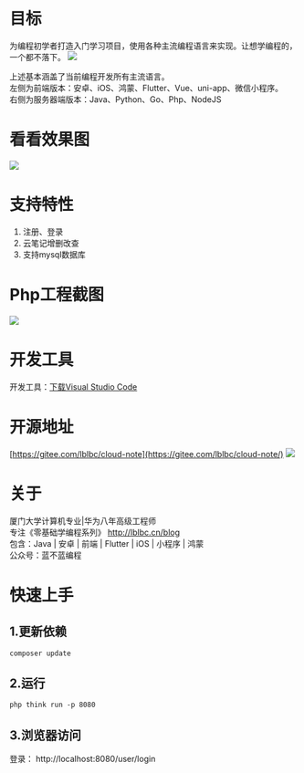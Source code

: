 
# 目标
为编程初学者打造入门学习项目，使用各种主流编程语言来实现。让想学编程的，一个都不落下。
![](https://img-blog.csdnimg.cn/ad1389e112e64cc8bd513d75b8453b46.png)

上述基本涵盖了当前编程开发所有主流语言。  
左侧为前端版本：安卓、iOS、鸿蒙、Flutter、Vue、uni-app、微信小程序。  
右侧为服务器端版本：Java、Python、Go、Php、NodeJS
# 看看效果图
![](https://img-blog.csdnimg.cn/1d636de117a54716a70c1ef2ebc21c9e.png)
# 支持特性
1. 注册、登录
2. 云笔记增删改查
3. 支持mysql数据库
# Php工程截图
![](https://img-blog.csdnimg.cn/bec951f2df674ba28815ee3229c612bd.png)
# 开发工具
开发工具：[下载Visual Studio Code](https://cxyxy.blog.csdn.net/article/details/128722652)
# 开源地址
[https://gitee.com/lblbc/cloud-note](https://gitee.com/lblbc/cloud-note/)
![](https://img-blog.csdnimg.cn/58e7769427584fb58c93cef15fc50d08.png)

# 关于
厦门大学计算机专业|华为八年高级工程师   
专注《零基础学编程系列》  http://lblbc.cn/blog  
包含：Java | 安卓 | 前端 | Flutter | iOS | 小程序 | 鸿蒙  
公众号：蓝不蓝编程

# 快速上手
## 1.更新依赖
```
composer update
```

## 2.运行
```
php think run -p 8080
```
## 3.浏览器访问
登录：
http://localhost:8080/user/login